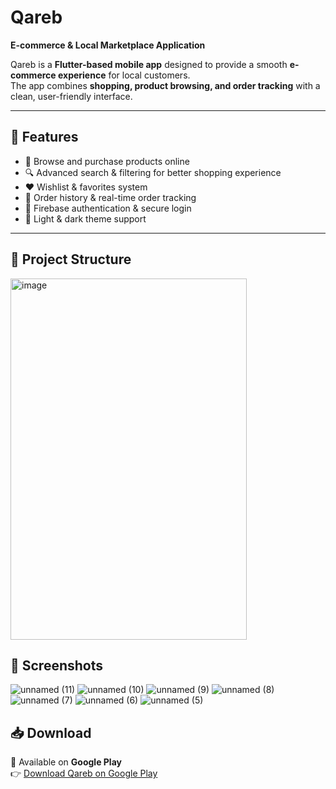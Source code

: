 # Qareb  

**E-commerce & Local Marketplace Application**  

Qareb is a **Flutter-based mobile app** designed to provide a smooth **e-commerce experience** for local customers.  
The app combines **shopping, product browsing, and order tracking** with a clean, user-friendly interface.  

---

## 🚀 Features
- 🛒 Browse and purchase products online  
- 🔍 Advanced search & filtering for better shopping experience  
- ❤️ Wishlist & favorites system  
- 🧾 Order history & real-time order tracking  
- 🔐 Firebase authentication & secure login  
- 🌙 Light & dark theme support  

---


## 📂 Project Structure
<img width="378" height="578" alt="image" src="https://github.com/user-attachments/assets/bd54baf0-dca6-4250-a542-d91cbc686182" />


## 📸 Screenshots

![unnamed (11)](https://github.com/user-attachments/assets/d7a487f5-db98-454b-b2fa-a67fbf7f2cab)
![unnamed (10)](https://github.com/user-attachments/assets/9d19587a-e163-4dba-a6e4-a8b5ef2b0224)
![unnamed (9)](https://github.com/user-attachments/assets/b0a73470-e455-4ba0-a161-f7fa5068067c)
![unnamed (8)](https://github.com/user-attachments/assets/c036321d-bcb2-4191-9a55-e59efb31716e)
![unnamed (7)](https://github.com/user-attachments/assets/9a1b7980-13d9-4283-b13c-a42a696f69a9)
![unnamed (6)](https://github.com/user-attachments/assets/ebce86cd-226e-4ae3-86c0-51073935f9b9)
![unnamed (5)](https://github.com/user-attachments/assets/1ee9de6d-69bd-432f-840e-1505e4ed0a75)


## 📥 Download
📱 Available on **Google Play**  
👉 [Download Qareb on Google Play](https://play.google.com/store/apps/details?id=com.semicolon.qareb)




